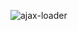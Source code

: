 
![ajax-loader](https://user-images.githubusercontent.com/63995055/81331748-ae8f4680-90bf-11ea-9271-f5290a5ef706.gif)
